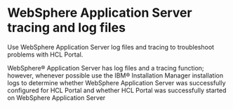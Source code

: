 # WebSphere Application Server tracing and log files

Use WebSphere Application Server log files and tracing to troubleshoot problems with HCL Portal.

WebSphere® Application Server has log files and a tracing function; however, whenever possible use the IBM® Installation Manager installation logs to determine whether WebSphere Application Server was successfully configured for HCL Portal and whether HCL Portal was successfully started on WebSphere Application Server


